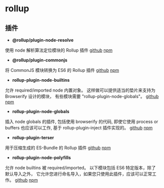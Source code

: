 # rollup

## 插件

-   **@rollup/plugin-node-resolve**

使用 node 解析算法定位模块的 Rollup 插件
[github](github.com/rollup/plugins)
[npm](https://www.npmjs.com/package/@rollup/plugin-node-resolve)

-   **@rollup/plugin-commonjs**

将 CommonJS 模块转换为 ES6 的 Rollup 插件
[github](github.com/rollup/plugins)
[npm](https://www.npmjs.com/package/@rollup/plugin-commonjs)

-   **rollup-plugin-node-builtins**

允许 required/imported node 内置对象。
这样做可以提供适当的垫片来支持为 Browserify 设计的模块，
有些模块需要 "rollup-plugin-node-globals"。
[github](github.com/calvinmetcalf/rollup-plugin-node-builtins)
[npm](https://www.npmjs.com/package/rollup-plugin-node-builtins)

-   **rollup-plugin-node-globals**

插入 node globals 的插件,
包括使用 browserify 的代码,
即使它使用 process or buffers 也应该可以工作,
基于 rollup-plugin-inject 插件实现的。
[github](github.com/calvinmetcalf/rollup-plugin-node-globals)
[npm](https://www.npmjs.com/package/rollup-plugin-node-globals)

-   **rollup-plugin-terser**

用于压缩生成的 ES-Bundle 的 Rollup 插件
[github](https://github.com/TrySound/rollup-plugin-terser)
[npm](https://www.npmjs.com/package/rollup-plugin-terser)

-   **rollup-plugin-node-polyfills**

允许 node builtins 被 required/imported。
以下模块包括 ES6 特定版本，除了默认导入之外，
它允许您进行命名导入，如果您只使用此插件，应该可以正常工作。
[github](https://github.com/ionic-team/rollup-plugin-node-polyfills)
[npm](https://www.npmjs.com/package/rollup-plugin-node-polyfills)
